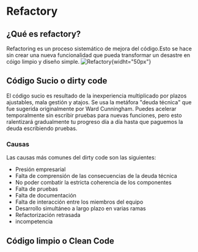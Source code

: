 # Refactory
## ¿Qué es refactory?
Refactoring es un proceso sistemático de mejora del código.Esto se hace sin crear una nueva funcionalidad que pueda transformar un desastre en cóigo limpio y diseño simple.
![Refactory](https://static.vecteezy.com/system/resources/previews/031/891/892/original/code-refactoring-icon-vector.jpg){widht="50px"}

## Código Sucio o dirty code
El código sucio es resultado de la inexperiencia multiplicado por plazos ajustables, mala gestión y atajos. Se usa la metáfora "deuda técnica" que fue sugerida originalmente por Ward Cunningham. Puedes acelerar temporalmente sin escribir pruebas para nuevas funciones, pero esto ralentizará gradualmente tu progreso día a día hasta que paguemos la deuda escribiendo pruebas.
### Causas
Las causas más comunes del dirty code son las siguientes:
- Presión empresarial
- Falta de comprensión de las consecuencias de la deuda técnica
- No poder combatir la estricta coherencia de los componentes
- Falta de pruebas
- Falta de documentación
- Falta de interacción entre los miembros del equipo
- Desarrollo simultáneo a largo plazo en varias ramas
- Refactorización retrasada
- incompetencia
 ## Código limpio o Clean Code
 
